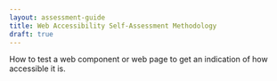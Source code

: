 ```yaml
---
layout: assessment-guide
title: Web Accessibility Self-Assessment Methodology
draft: true
---
```


How to test a web component or web page to get an indication of how accessible it is.
